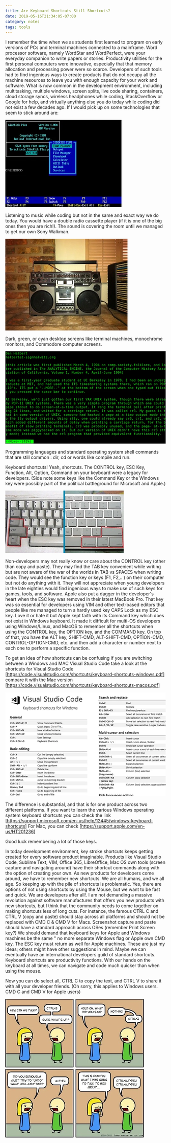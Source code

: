 ```yaml
---
title: Are Keyboard Shortcuts Still Shortcuts?
date: 2019-05-16T21:34:05-07:00
category: notes 
tags: tools 
---
```


I remember the time when we as students first learned to program on early versions of PCs and terminal machines connected to a mainframe. Word processor software, namely WordStar and WordPerfect, were your everyday companion to write papers or stories. Productivity utilities for the first personal computers were innovative, especially that that memory allocation and processing power were so scarce. Developers of such tools had to find ingenious ways to create products that do not occupy all the machine resources to leave you with enough capacity for your work and software. What is now common in the development environment, including multitasking, multiple windows, screen splits, live code sharing, containers, cloud storage syncs, wireless headphones while coding, StackOverflow or Google for help, and virtually anything else you do today while coding did not exist a few decades ago. If I would pick up on some technologies that seem to stick around are:

![image 2](/assets/images/events/Sidekick-plus-1.0.png)

Listening to music while coding but not in the same and exact way we do today. You would have a double radio cassette player (if it is one of the big ones then you are rich!). The sound is covering the room until we managed to get our own Sony Walkman.

![image 3](/assets/images/events/AIWA_TPR-950_-_4_Band_Radio_Cassette_Recorder.jpg)

Dark, green, or cyan desktop screens like terminal machines, monochrome monitors, and Commodore computer screens.

![image 4](/assets/images/events/termimal.png)

Programming languages and standard operating system shell commands that are still common : dir, cd or words like compile and run.

Keyboard shortcuts! Yeah, shortcuts. The CONTROL key, ESC Key, Function, Alt, Option, Command on your keyboard were a legacy for developers. (Side note some keys like the Command Key or the Windows key were possibly part of the political battleground for Microsoft and Apple.)

![image 5](/assets/images/events/shortcuts_mac_vrs_windows_resize_md.jpg)

Non-developers may not really know or care about the CONTROL key (other than copy and paste). They may find the TAB key convenient while writing but are not aware of the war of the worlds in TAB vs SPACES when writing code. They would see the function key or keys (F1, F2,.. ) on their computer but not do anything with it. They will not appreciate when young developers in the late eighties would find ingenious ways to make use of such keys for games, tools, and software. Apple also put a dagger in the developer's heart when the ESC key was removed in their latest MacBook Pro. That key was so essential for developers using VIM and other text-based editors that people like me managed to turn a hardly used key CAPS Lock as my ESC key. Love it or hate it but Apple kept faith with its Command key which does not exist in Windows keyboard. It made it difficult for multi-OS developers using Windows/Linux, and MacOS to remember all the shortcuts when using the CONTROL key, the OPTION key, and the COMMAND key. On top of that, you have the ALT key, SHIFT-CMD, ALT-SHIFT-CMD, OPTION-CMD, CONTROL-OPTION-CMD, etc. and then add a character or number next to each one to perform a specific function.

To get an idea of how shortcuts can be confusing if you are switching between a Windows and MAC Visual Studio Code take a look at the shortcuts for Visual Studio Code [https://code.visualstudio.com/shortcuts/keyboard-shortcuts-windows.pdf] compare it with the Mac version [https://code.visualstudio.com/shortcuts/keyboard-shortcuts-macos.pdf]

![image 6](/assets/images/events/Screenshot-2019-05-16-10.13.43.png)

The difference is substantial, and that is for one product across two different platforms. If you want to learn the various Windows operating system keyboard shortcuts you can check the link [https://support.microsoft.com/en-us/help/12445/windows-keyboard-shortcuts] For Mac, you can check [https://support.apple.com/en-us/HT201236]

Good luck remembering a lot of those keys.

In today development environment, key stroke shortcuts keeps getting created for every software product imaginable. Products like Visual Studio Code, Sublime Text, VIM, Office 365, LibreOffice, Mac OS own tools (screen capture and navigating around) have their shortcut commands along with the option of creating your own. As new products for developers come around, we have to remember new shortcuts. We are all humans, and we all age. So keeping up with the pile of shortcuts is problematic. Yes, there are options of not using shortcuts by using the Mouse, but we want to be fast and quick. We are developers after all!. I am not demanding a massive revolution against software manufactures that offers you new products with new shortcuts, but I think that the community needs to come together on making shortcuts less of long cuts. For instance, the famous CTRL C and CTRL V (copy and paste) should stay across all platforms and should not be replaced with CMD C & CMD V for Macs. Screenshot capture and paste should have a standard approach across OSes (remember Print Screen key?) We should demand that keyboard keys for Apple and Windows machines be the same " no more separate Windows flag or Apple own CMD key. The ESC key must return as well for Apple machines. These are just my ideas; others might have other suggestions in mind. Maybe we can eventually have an international developers guild of standard shortcuts. Keyboard shortcuts are productivity functions. With our hands on the keyboard at all times, we can navigate and code much quicker than when using the mouse.

Now you can do select all, CTRL C to copy the text, and CTRL V to share it with all your developer friends. (Oh sorry, this applies to Windows users. CMD C and CMD V for Apple users)

![image 7](/assets/images/events/proxy.jpg)
